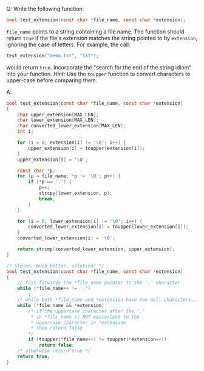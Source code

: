 Q: Write the following function:

```c
bool test_extension(const char *file_name, const char *extension);
```

`file_name` points to a string containing a file name. The function should
return `true` if the file's extension matches the string pointed to by
`extension`, ignoring the case of letters. For example, the call:

```c
test_extension("memo.txt", "TXT");
```

would return `true`. Incorporate the "search for the end of the string idiom"
into your function. <em>Hint:</em> Use the `toupper` function to convert
characters to upper-case before comparing them.

A:

```c
bool test_extension(const char *file_name, const char *extension)
{
	char upper_extension[MAX_LEN];
	char lower_extension[MAX_LEN];
	char converted_lower_extension[MAX_LEN];
	int i;

	for (i = 0; extension[i] != '\0'; i++) {
		upper_extension[i] = toupper(extension[i]);
	}
	upper_extension[i] = '\0';

	const char *p;
	for (p = file_name; *p != '\0'; p++) {
		if (*p == '.') {
			p++;
			strcpy(lower_extension, p);
			break;
		}
	}

	for (i = 0; lower_extension[i] != '\0'; i++) {
		converted_lower_extension[i] = toupper(lower_extension[i]);
	}
	converted_lower_extension[i] = '\0';

	return strcmp(converted_lower_extension, upper_extension);
}
```

```c
/* Stolen, much better, solution: */
bool test_extension(const char *file_name, const char *extension)
{
    // fast forwards the *file_name pointer to the '.' character
    while (*file_name++ != '.')
        ;
    /* while both *file_name and *extension have non-null characters... */
    while (*file_name && *extension)
        /* if the uppercase character after the '.'
         * in *file_name is NOT equivalent to the
         * uppercase character in *extension
         * then return false
        */
        if (toupper(*file_name++) != toupper(*extension++))
            return false;
    /* otherwise return true */
    return true;
}
```
